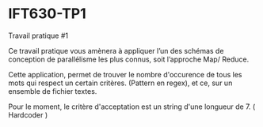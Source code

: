 # IFT630-TP1
Travail pratique #1

Ce travail pratique vous amènera à appliquer l’un des schémas de conception de parallélisme les plus connus, soit l’approche Map/ Reduce.

Cette application, permet de trouver le nombre d'occurence de tous les mots qui respect un certain critères. (Pattern en regex), et ce, sur un ensemble de fichier textes.

Pour le moment, le critère d'acceptation est un string d'une longueur de 7. ( Hardcoder )
